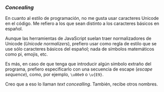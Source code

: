 


### _Concealing_

En cuanto al estilo de programación, no me gusta usar caracteres Unicode en
el código. Me refiero a los que sean distinto a los caracteres básicos en
español.

Aunque las herramientas de JavaScript suelan traer normalizadores de Unicode
(_Unicode normalizers_), prefiero usar como regla de estilo que se use sólo
caracteres básicos del español; nada de símbolos matemáticos como pi,
emojis, etc.

Es más, en caso de que tenga que introducir algún símbolo extraño del
programa, prefiero especificarlo con una secuencia de escape (_escape
sequence_), como, por ejemplo, `\u00e9` o `\u{E9}`.

Creo que a eso lo llaman _text concealling_. También, recibe otros nombres.



